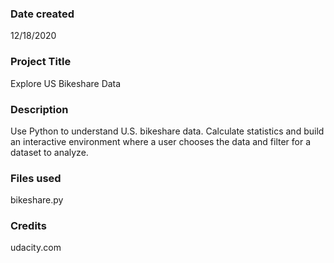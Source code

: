### Date created
12/18/2020

### Project Title
Explore US Bikeshare Data

### Description
Use Python to understand U.S. bikeshare data. Calculate statistics and build an interactive environment where a user chooses the data and filter for a dataset to analyze. 

### Files used
bikeshare.py

### Credits
udacity.com
